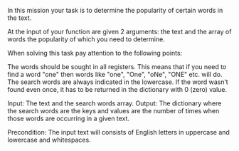 In this mission your task is to determine the popularity of certain words in the text.

At the input of your function are given 2 arguments: the text and the array of words the popularity of which you need to determine.

When solving this task pay attention to the following points:

The words should be sought in all registers. This means that if you need to find a word "one" then words like "one", "One", "oNe", "ONE" etc. will do.
The search words are always indicated in the lowercase.
If the word wasn’t found even once, it has to be returned in the dictionary with 0 (zero) value.

Input: The text and the search words array.
Output: The dictionary where the search words are the keys and values are the number of times when those words are occurring in a given text.

Precondition:
The input text will consists of English letters in uppercase and lowercase and whitespaces.